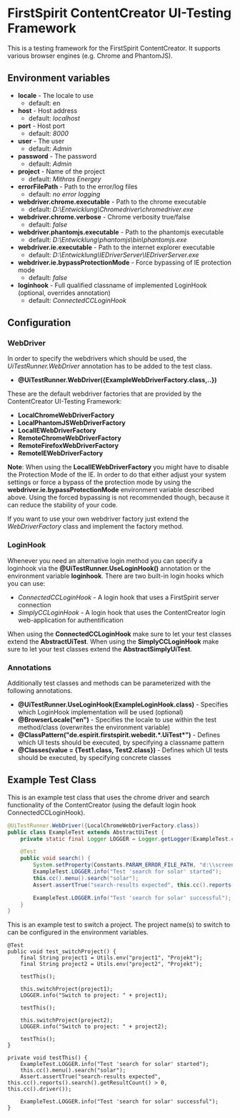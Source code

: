 # FirstSpirit ContentCreator UI-Testing Framework

This is a testing framework for the FirstSpirit ContentCreator. It supports various browser engines (e.g. Chrome and PhantomJS).

## Environment variables

* **locale** - The locale to use
    * default: en
* **host** - Host address
    * default: *localhost*
* **port** - Host port
    * default: *8000*
* **user** - The user
    * default: *Admin*
* **password** - The password
    * default: *Admin*
* **project** - Name of the project
    * default: *Mithras Energey*
* **errorFilePath** - Path to the error/log files
    * default: *no error logging*
* **webdriver.chrome.executable** - Path to the chrome executable
    * default: *D:\Entwicklung\Chromedriver\chromedriver.exe*
* **webdriver.chrome.verbose** - Chrome verbosity true/false
    * default: *false*
* **webdriver.phantomjs.executable** - Path to the phantomjs executable
    * default: *D:\Entwicklung\phantomjs\bin\phantomjs.exe*
* **webdriver.ie.executable** - Path to the internet explorer executable
    * default: *D:\Entwicklung\IEDriverServer\IEDriverServer.exe*
* **webdriver.ie.bypassProtectionMode** - Force bypassing of IE protection mode
    * default: *false*
* **loginhook** - Full qualified classname of implemented LoginHook (optional, overrides annotation)
    * default: *ConnectedCCLoginHook*
    
## Configuration

### WebDriver
In order to specify the webdrivers which should be used, the *UiTestRunner.WebDriver* annotation has to be added to the test class.

* **@UiTestRunner.WebDriver({ExampleWebDriverFactory.class,..})**

These are the default webdriver factories that are provided by the ContentCreator UI-Testing Framework:

* **LocalChromeWebDriverFactory**
* **LocalPhantomJSWebDriverFactory**
* **LocalIEWebDriverFactory**
* **RemoteChromeWebDriverFactory**
* **RemoteFirefoxWebDriverFactory**
* **RemoteIEWebDriverFactory**

**Note**: When using the **LocalIEWebDriverFactory** you might have to disable the Protection Mode of the IE. In order to do that either adjust your system settings or force a bypass of the protection mode by using the **webdriver.ie.bypassProtectionMode** environment variable described above. Using the forced bypassing is not recommended though, because it can reduce the stability of your code.

If you want to use your own webdriver factory just extend the *WebDriverFactory* class and implement the factory method.

### LoginHook

Whenever you need an alternative login method you can specify a loginhook via the **@UiTestRunner.UseLoginHook()** annotation or the environment variable **loginhook**. There are two built-in login hooks which you can use:

* *ConnectedCCLoginHook* - A login hook that uses a FirstSpirit server connection
* *SimplyCCLoginHook* - A login hook that uses the ContentCreator login web-application for authentification 

When using the **ConnectedCCLoginHook** make sure to let your test classes extend the **AbstractUiTest**.
When using the **SimplyCCLoginHook** make sure to let your test classes extend the **AbstractSimplyUiTest**.

### Annotations

Additionally test classes and methods can be parameterized with the following annotations.

* **@UiTestRunner.UseLoginHook(ExampleLoginHook.class)** - Specifies which LoginHook implementation will be used (optional)
* **@BrowserLocale("en")** - Specifies the locale to use within the test method/class (overwrites the environment variable)
* **@ClassPattern("de.espirit.firstspirit.webedit.\*.UiTest\*")** - Defines which UI tests should be executed, by specifying a classname pattern
* **@Classes(value = {Test1.class, Test2.class})** - Defines which UI tests should be executed, by specifying concrete classes

## Example Test Class

This is an example test class that uses the chrome driver and search functionality of the ContentCreator (using the default login hook ConnectedCCLoginHook).
```java
@UiTestRunner.WebDriver({LocalChromeWebDriverFactory.class})
public class ExampleTest extends AbstractUiTest {
    private static final Logger LOGGER = Logger.getLogger(ExampleTest.class);

    @Test
    public void search() {
        System.setProperty(Constants.PARAM_ERROR_FILE_PATH, "d:\\screenshots\\");
        ExampleTest.LOGGER.info("Test 'search for solar' started");
        this.cc().menu().search("solar");
        Assert.assertTrue("search-results expected", this.cc().reports().search().getResultCount() > 0, this.cc().driver());

        ExampleTest.LOGGER.info("Test 'search for solar' successful");
    }
}
```

This is an example test to switch a project. The project name(s) to switch to can be configured in the environment variables.
    
    @Test
    public void test_switchProject() {
        final String project1 = Utils.env("project1", "Projekt");
        final String project2 = Utils.env("project2", "Projekt");

        testThis();

        this.switchProject(project1);
        LOGGER.info("Switch to project: " + project1);
        
        testThis();

        this.switchProject(project2);
        LOGGER.info("Switch to project: " + project2);
        
        testThis();
    }

    private void testThis() {
        ExampleTest.LOGGER.info("Test 'search for solar' started");
        this.cc().menu().search("solar");
        Assert.assertTrue("search-results expected", this.cc().reports().search().getResultCount() > 0, this.cc().driver());

        ExampleTest.LOGGER.info("Test 'search for solar' successful");
    }